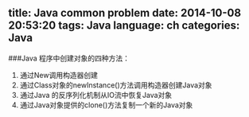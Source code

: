 title: Java common problem
date: 2014-10-08 20:53:20
tags: Java
language: ch
categories: Java
---
<!--more-->
###Java 程序中创建对象的四种方法：

1. 通过New调用构造器创建
2. 通过Class对象的newInstance()方法调用构造器创建Java对象
3. 通过Java 的反序列化机制从IO流中恢复Java对象
4. 通过Java对象提供的clone()方法复制一个新的Java对象

